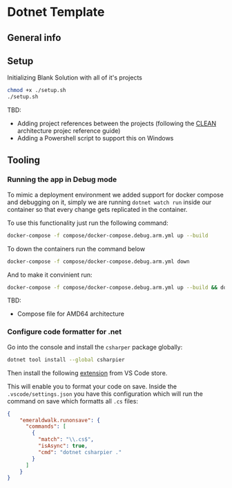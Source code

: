 # Dotnet Template


## General info

## Setup
Initializing Blank Solution with all of it's projects
```bash
chmod +x ./setup.sh
./setup.sh
```
TBD:
- Adding project references between the projects (following the [CLEAN](https://blog.cleancoder.com/uncle-bob/2012/08/13/the-clean-architecture.html) architecture projec reference guide) 
- Adding a Powershell script to support this on Windows

## Tooling
### Running the app in Debug mode

To mimic a deployment environment we added support for docker compose and debugging on it, simply we are running `dotnet watch run` inside our container so that every change gets replicated in the container. 

To use this functionality just run the following command:
```bash
docker-compose -f compose/docker-compose.debug.arm.yml up --build
```

To down the containers run the command below
```bash
docker-compose -f compose/docker-compose.debug.arm.yml down
```

And to make it convinient run:
```bash
docker-compose -f compose/docker-compose.debug.arm.yml up --build && docker-compose -f compose/docker-compose.debug.arm.yml down
```

TBD:
- Compose file for AMD64 architecture

### Configure code formatter for .net

Go into the console and install the `csharper` package globally:
```bash
dotnet tool install --global csharpier
```

Then install the following [extension](https://marketplace.visualstudio.com/items?itemName=emeraldwalk.RunOnSave) from VS Code store. 

This will enable you to format your code on save. Inside the `.vscode/settings.json` you have this configuration which will run the command on save which formatts all `.cs` files:
```json
{
    "emeraldwalk.runonsave": {
      "commands": [
        {
          "match": "\\.cs$",
          "isAsync": true,
          "cmd": "dotnet csharpier ."
        }
      ]
    }
}
```

